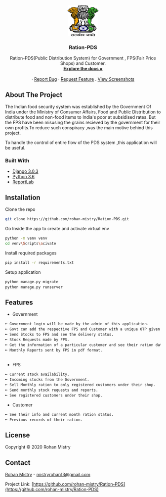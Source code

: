 
<!-- PROJECT LOGO -->
<br />
<p align="center">
  
  <img src="doc/img/emblem.png" alt="Logo" width="100" height="100">
  <h3 align="center">Ration-PDS</h3>

  <p align="center">
    Ration-PDS(Public Distribution System) for Government , FPS(Fair Price Shops) and Customer. 
    <br />
    <a href="https://github.com/rohan-mistry/Ration-PDS"><strong>Explore the docs »</strong></a>
    <br />
    <br />
    ·
    <a href="https://github.com/rohan-mistry/Ration-PDS/issues">Report Bug</a>
    ·
    <a href="https://github.com/rohan-mistry/Ration-PDS/issues">Request Feature</a>
	.
	<a href="https://github.com/rohan-mistry/Ration-PDS/tree/master/doc/img">View Screenshots</a>
  </p>
</p>







<!-- ABOUT THE PROJECT -->
## About The Project

<!--[![Product Name Screen Shot][product-screenshot]](https://example.com)  -->

The Indian food security system was established by the Government Of India under the Ministry of Consumer Affairs, Food and Public Distribution to distribute food and non-food items to India's poor at subsidised rates.
But the FPS have been misusing the grains recieved by the government for their own profits.To reduce such conspiracy ,was the main motive behind this project.

To handle the control of entire flow of the PDS system ,this application will be useful.

### Built With

* [Django 3.0.3](https://docs.djangoproject.com/en/3.0/)
* [Python 3.6](https://www.python.org/doc/)
* [ReportLab](https://www.reportlab.com/opensource/)



## Installation

Clone the repo
```sh
git clone https://github.com/rohan-mistry/Ration-PDS.git
```

Go Inside the app to create and activate virtual env
```sh
python -m venv venv
cd venv\Scripts\acivate
```

Install required packages
```sh
pip install -r requirements.txt
```

Setup application 
```sh
python manage.py migrate
python manage.py runserver
```



<!-- Features EXAMPLES -->
## Features

- Government
```sh
➼ Govermnent login will be made by the admin of this application.
➼ Govt can add the respective FPS and Customer with a unique OTP given to them for registering into this app.
➼ Send Stocks to FPS and see the delivery status.
➼ Stock Requests made by FPS.
➼ Get the information of a particular customer and see their ration data.
➼ Monthly Reports sent by FPS in pdf format.
 
```
- FPS
```sh
➼ Current stock availability. 
➼ Incoming stocks from the Government.
➼ Sell Monthly ration to only registered customers under their shop.
➼ Send monthly stock requests and reports. 
➼ See registered customers under their shop. 
```
- Customer
```sh
➼ See their info and current month ration status. 
➼ Previous records of their ration.
```




<!-- LICENSE -->
## License

Copyright © 2020 Rohan Mistry



<!-- CONTACT -->
## Contact

[Rohan Mistry](https://www.linkedin.com/in/rohan-mistry-826714180/) - mistryrohan13@gmail.com

Project Link: [https://github.com/rohan-mistry/Ration-PDS](https://github.com/rohan-mistry/Ration-PDS)
